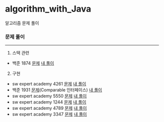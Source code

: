# algorithm_with_Java
알고리즘 문제 풀이

### 문제 풀이
_____
1. 스택 관련

- 백준 1874 [문제](https://www.acmicpc.net/problem/1874) [내 풀이](https://github.com/myeongmy/algorithm_with_Java/blob/master/StackSequence.java)

2. 구현

- sw expert academy 4261 [문제](https://swexpertacademy.com/main/code/problem/problemDetail.do?contestProbId=AWLL7kaaAPsDFAUW&categoryId=AWLL7kaaAPsDFAUW&categoryType=CODE) [내 풀이](https://github.com/myeongmy/algorithm_with_Java/blob/master/CellPhone.java)
- 백준 1931 [문제](https://www.acmicpc.net/problem/1931)(Comparable 인터페이스) [내 풀이](https://github.com/myeongmy/algorithm_with_Java/blob/master/ConferenceRoom.java)
- sw expert academy 5550 [문제](https://www.swexpertacademy.com/main/code/problem/problemDetail.do?contestProbId=AWWxqfhKAWgDFAW4&categoryId=AWWxqfhKAWgDFAW4&categoryType=CODE) [내 풀이](https://github.com/myeongmy/algorithm_with_Java/blob/master/Frog.java)
- sw expert academy 1244 [문제](https://www.swexpertacademy.com/main/code/problem/problemDetail.do?contestProbId=AV15Khn6AN0CFAYD) [내 풀이](https://github.com/myeongmy/algorithm_with_Java/blob/master/MaxWinning.java)
- sw expert academy 4789 [문제](https://www.swexpertacademy.com/main/code/problem/problemDetail.do?contestProbId=AWS2dSgKA8MDFAVT) [내 풀이](https://github.com/myeongmy/algorithm_with_Java/blob/master/SuccessfulPerformance.java)
- sw expert academy 3347 [문제](https://swexpertacademy.com/main/code/problem/problemDetail.do?contestProbId=AWDTHsZ6r0EDFAWD&categoryId=AWDTHsZ6r0EDFAWD&categoryType=CODE&&&) [내 풀이](https://github.com/myeongmy/algorithm_with_Java/blob/master/Olympic.java)
